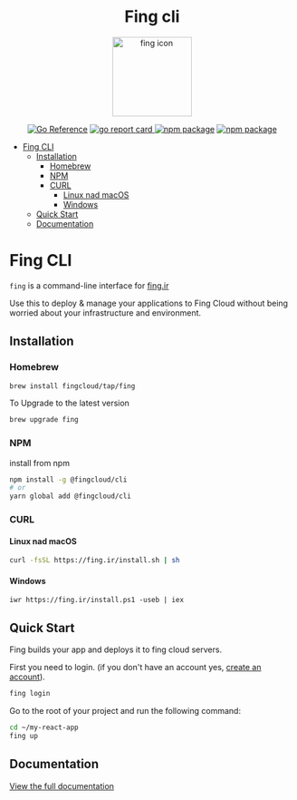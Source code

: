 <h1 align="center">Fing cli</h1>

<p align="center">
  <img width="140" height="140" src="https://fing.ir/images/icon.png" alt="fing icon" />
</p>

<p align="center">
  <a href="https://pkg.go.dev/github.com/fing-ir/cli"><img src="https://pkg.go.dev/badge/github.com/fing-ir/cli.svg" alt="Go Reference"></a>
  <a href="https://goreportcard.com/report/github.com/fingcloud/cli"><img src="https://goreportcard.com/badge/github.com/fingcloud/cli" alt="go report card" />
  <a href="https://golang.com"><img src="https://img.shields.io/github/go-mod/go-version/fingcloud/cli?label=version&logo=go" alt="npm package"></a>
  <a href="https://www.npmjs.com/package/@fingcloud/cli"><img src="https://img.shields.io/npm/v/@fingcloud/cli?label=npm&logo=npm" alt="npm package"></a>
  </a>
</p>


- [Fing CLI](#fing-cli)
  - [Installation](#installation)
    - [Homebrew](#homebrew)
    - [NPM](#npm)
    - [CURL](#curl)
      - [Linux nad macOS](#linux-nad-macos)
      - [Windows](#windows)
  - [Quick Start](#quick-start)
  - [Documentation](#documentation)


# Fing CLI
`fing` is a command-line interface for [fing.ir](https://fing.ir?utm_source=github&utm_medium=link&utm_campaign=github_cli&utm_id=ref&utm_content=header_link)

Use this to deploy & manage your applications to Fing Cloud without being worried about your infrastructure and environment.

## Installation

### Homebrew
```bash
brew install fingcloud/tap/fing
```
To Upgrade to the latest version
```bash
brew upgrade fing
```

### NPM
install from npm
```bash
npm install -g @fingcloud/cli
# or
yarn global add @fingcloud/cli
```

### CURL
#### Linux nad macOS
```bash
curl -fsSL https://fing.ir/install.sh | sh
```

#### Windows
```shell
iwr https://fing.ir/install.ps1 -useb | iex
```

## Quick Start
Fing builds your app and deploys it to fing cloud servers.

First you need to login. (if you don't have an account yes, [create an account](https://dashboard.fing.ir/register?utm_source=github&utm_medium=link&utm_campaign=github_cli&utm_id=ref&utm_content=register_link)).
```bash
fing login
````

Go to the root of your project and run the following command:
```bash
cd ~/my-react-app
fing up
```

## Documentation
[View the full documentation](https://docs.fing.ir?utm_source=github&utm_medium=link&utm_campaign=github_cli&utm_id=ref&utm_content=docs_link)
